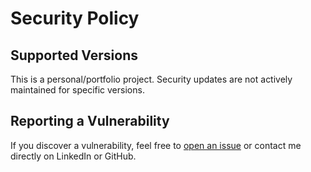 # Security Policy

## Supported Versions

This is a personal/portfolio project. Security updates are not actively maintained for specific versions.

## Reporting a Vulnerability

If you discover a vulnerability, feel free to [open an issue](https://github.com/codestcode/sycnfocus/issues) or contact me directly on LinkedIn or GitHub.
